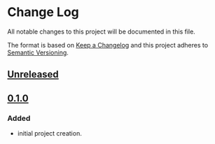 # Change Log

All notable changes to this project will be documented in this file.

The format is based on [Keep a Changelog](http://keepachangelog.com/)
and this project adheres to [Semantic Versioning](http://semver.org/).

<!-- Be sure to update the links at the bottom each time you push a new version. It makes life easier for future maintainers/troubleshooters. -->

## [Unreleased]

## [0.1.0]

### Added

- initial project creation.

[Unreleased]: https://github.com/GameStopCorp/gs.cli.aws-auth/compare/v0.1.0...HEAD
[0.1.0]: https://github.com/GameStopCorp/gs.cli.aws-auth/tree/v0.1.0